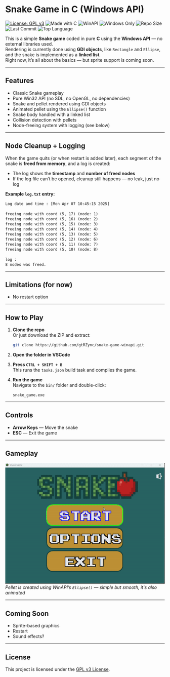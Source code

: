 # Snake Game in C (Windows API)

[![License: GPL v3](https://img.shields.io/badge/License-GPLv3-brightgreen.svg)](LICENSE)
![Made with C](https://img.shields.io/badge/Made%20with-C-00599C.svg)
![WinAPI](https://img.shields.io/badge/WinAPI-Native-blue.svg)
![Windows Only](https://img.shields.io/badge/Windows-Only-red.svg?logo=windows&logoColor=white)
![Repo Size](https://img.shields.io/github/repo-size/gtrZync/snake-game-winapi?color=orange)
![Last Commit](https://img.shields.io/github/last-commit/gtrZync/snake-game-winapi?color=ff69b4)
![Top Language](https://img.shields.io/github/languages/top/gtrZync/snake-game-winapi?color=gold)




This is a simple **Snake game** coded in pure **C** using the **Windows API** — no external libraries used.  
Rendering is currently done using **GDI objects**, like `Rectangle` and `Ellipse`, and the snake is implemented as a **linked list**.  
Right now, it’s all about the basics — but sprite support is coming soon.

---

## Features

- Classic Snake gameplay
- Pure Win32 API (no SDL, no OpenGL, no dependencies)
- Snake and pellet rendered using GDI objects
- Animated pellet using the `Ellipse()` function
- Snake body handled with a linked list
- Collision detection with pellets
- Node-freeing system with logging (see below)

---

## Node Cleanup + Logging

When the game quits (or when restart is added later), each segment of the snake is **freed from memory**, and a log is created:

- The log shows the **timestamp** and **number of freed nodes**
- If the log file can’t be opened, cleanup still happens — no leak, just no log

**Example `log.txt` entry:**
```
Log date and time : [Mon Apr 07 10:45:15 2025]

freeing node with coord (5, 17) (node: 1)
freeing node with coord (5, 16) (node: 2)
freeing node with coord (5, 15) (node: 3)
freeing node with coord (5, 14) (node: 4)
freeing node with coord (5, 13) (node: 5)
freeing node with coord (5, 12) (node: 6)
freeing node with coord (5, 11) (node: 7)
freeing node with coord (5, 10) (node: 8)

log :
8 nodes was freed.
```

---

## Limitations (for now)

- No restart option

---

## How to Play

1. **Clone the repo**  
   Or just download the ZIP and extract:
   ```bash
   git clone https://github.com/gtRZync/snake-game-winapi.git
   ```

2. **Open the folder in VSCode**

3. **Press `CTRL + SHIFT + B`**  
   This runs the `tasks.json` build task and compiles the game.

4. **Run the game**  
   Navigate to the `bin/` folder and double-click:
   ```
   snake_game.exe
   ```

---

## Controls

- **Arrow Keys** — Move the snake
- **ESC** — Exit the game

---

## Gameplay

![Snake Game](resources/assets/screenshots/gameplay_v2.gif)  
*Pellet is created using WinAPI’s `Ellipse()` — simple but smooth, it's also animated*

---

## Coming Soon

- Sprite-based graphics
- Restart
- Sound effects?

---

## License

This project is licensed under the [GPL v3 License](LICENSE).